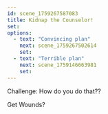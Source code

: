 ```yaml
---
id: scene_1759267587083
title: Kidnap the Counselor!
set:
options:
  - text: "Convincing plan"
    next: scene_1759267502614
    set:
  - text: "Terrible plan"
    next: scene_1759146663981
    set:
---
```


Challenge: How do you do that??

Get Wounds? 


